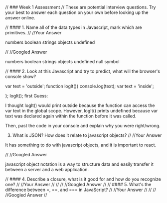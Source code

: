 // ### Week 1 Assessment // These are potential interview questions. Try your best to answer each question on your own before looking up the answer online.

// #### 1. Name all of the data types in Javascript, mark which are primitives. // //Your Answer

numbers boolean strings objects undefined

// //Googled Answer

numbers boolean strings objects undefined null symbol

// #### 2. Look at this Javascript and try to predict, what will the browser's console show?

var text = 'outside';
function logIt(){
 console.log(text);
 var text = 'inside';

};
logIt();
first Guess:

I thought logIt() would print outside because the function can access the var text in the global scope. However, logIt() prints undefined because var text was declared again within the function before it was called.

Then, past the code in your console and explain why you were right/wrong.

3. What is JSON? How does it relate to javascript objects?
// //Your Answer

It has something to do with javascript objects, and it is important to react.

// //Googled Answer

javascript object notation is a way to structure data and easily transfer it between a server and a web application.

// #### 4. Describe a closure, what is it good for and how do you recognize one? // //Your Answer // // // //Googled Answer // // #### 5. What's the difference between =, ==, and === in JavaScript? // //Your Answer // // // //Googled Answer //
